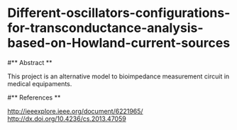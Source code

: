 # Different-oscillators-configurations-for-transconductance-analysis-based-on-Howland-current-sources
#** Abstract **

This project is an alternative model to bioimpedance measurement circuit in medical equipaments. 

#** References **

http://ieeexplore.ieee.org/document/6221965/                        
http://dx.doi.org/10.4236/cs.2013.47059

